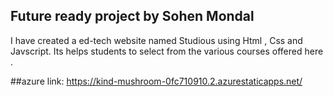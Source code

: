 ## Future ready project by Sohen Mondal
I have created a ed-tech website named Studious using Html , Css and Javscript. Its helps students to select from the various courses offered here .

##azure link: https://kind-mushroom-0fc710910.2.azurestaticapps.net/

